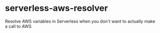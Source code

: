 # serverless-aws-resolver
Resolve AWS variables in Serverless when you don't want to actually make a call to AWS
